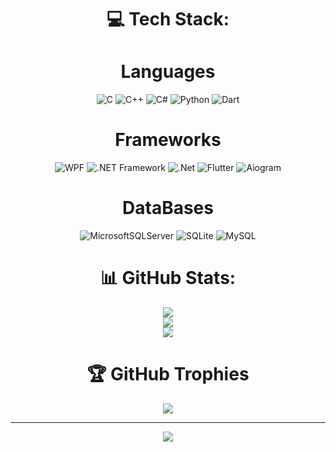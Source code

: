 <div align="center">
  
# 💻 Tech Stack:
# Languages
![C](https://img.shields.io/badge/c-%2300599C.svg?style=for-the-badge&logo=c&logoColor=white) 
![C++](https://img.shields.io/badge/c++-%2300599C.svg?style=for-the-badge&logo=c%2B%2B&logoColor=white) 
![C#](https://img.shields.io/badge/c%23-%23239120.svg?style=for-the-badge&logo=c-sharp&logoColor=white) 
![Python](https://img.shields.io/badge/python-3670A0?style=for-the-badge&logo=python&logoColor=ffdd54) 
![Dart](https://img.shields.io/badge/dart-%230175C2.svg?style=for-the-badge&logo=dart&logoColor=white) 
# Frameworks
![WPF](https://img.shields.io/badge/WPF-%23F24E1E.svg?style=for-the-badge&logo=wpf&logoColor=white)
![.NET Framework](https://img.shields.io/badge/.NET%20Framework-5C2D91?style=for-the-badge&logo=.net&logoColor=white) 
![.Net](https://img.shields.io/badge/.NET-5C2D91?style=for-the-badge&logo=.net&logoColor=white) 
![Flutter](https://img.shields.io/badge/Flutter-%2302569B.svg?style=for-the-badge&logo=Flutter&logoColor=white) 
![Aiogram](https://img.shields.io/badge/Aiogram-%E9F542.svg?style=for-the-badge&logo=aiogram&logoColor=white) 
# DataBases
![MicrosoftSQLServer](https://img.shields.io/badge/Microsoft%20SQL%20Sever-CC2927?style=for-the-badge&logo=microsoft%20sql%20server&logoColor=white) 
![SQLite](https://img.shields.io/badge/sqlite-%2307405e.svg?style=for-the-badge&logo=sqlite&logoColor=white) 
![MySQL](https://img.shields.io/badge/mysql-%2300f.svg?style=for-the-badge&logo=mysql&logoColor=white)
# 📊 GitHub Stats:
![](https://github-readme-stats.vercel.app/api?username=Zettaisha&theme=radical&hide_border=false&include_all_commits=true&count_private=true)<br/>
![](https://github-readme-streak-stats.herokuapp.com/?user=Zettaisha&theme=radical&hide_border=false)<br/>
![](https://github-readme-stats.vercel.app/api/top-langs/?username=Zettaisha&theme=radical&hide_border=false&include_all_commits=true&count_private=true&layout=compact)

# 🏆 GitHub Trophies
![](https://github-profile-trophy.vercel.app/?username=Zettaisha&theme=radical&no-frame=true&no-bg=false&margin-w=4)

---
[![](https://visitcount.itsvg.in/api?id=Zettaisha&icon=5&color=0)](https://visitcount.itsvg.in)
</div>
